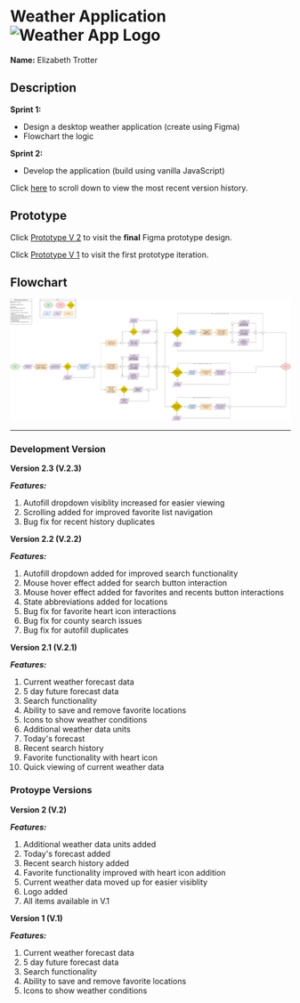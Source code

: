 # Weather Application ![Weather App Logo](./assets/flowchart/favicon.ico)

**Name:** Elizabeth Trotter


## Description

**Sprint 1:** 
- Design a desktop weather application (create using Figma)
- Flowchart the logic

**Sprint 2:** 
- Develop the application (build using vanilla JavaScript)

Click [here](#development-version) to scroll down to view the most recent version history. 


## Prototype

Click [Prototype V 2](https://www.figma.com/proto/ZWrYFNi9Ei0d19MilmPCD7/Weather-App---Ver.-2?type=design&t=sql9SWjMqxd4uNh5-1&scaling=min-zoom&page-id=0%3A1&node-id=69-218&starting-point-node-id=69%3A218&show-proto-sidebar=1&mode=design) 
to visit the **final** Figma prototype design.

Click [Prototype V 1](https://www.figma.com/proto/jL80hvy3MCaoqOMIm4Ocbz/Weather-App---Ver.-1?type=design&t=zIhP92ZA2ElktHf1-1&scaling=min-zoom&page-id=0%3A1&node-id=69-218&starting-point-node-id=69%3A218&show-proto-sidebar=1&mode=design)
to visit the first prototype iteration.

## Flowchart

![Weather App Logo](./assets/flowchart/flowchart.png)

---

### Development Version

**Version 2.3 (V.2.3)**

***Features:***
1. Autofill dropdown visiblity increased for easier viewing
2. Scrolling added for improved favorite list navigation
3. Bug fix for recent history duplicates

**Version 2.2 (V.2.2)**

***Features:***
1. Autofill dropdown added for improved search functionality
2. Mouse hover effect added for search button interaction
3. Mouse hover effect added for favorites and recents button interactions
4. State abbreviations added for locations
5. Bug fix for favorite heart icon interactions
6. Bug fix for county search issues
7. Bug fix for autofill duplicates 

**Version 2.1 (V.2.1)**

***Features:***
1. Current weather forecast data
2. 5 day future forecast data
3. Search functionality
4. Ability to save and remove favorite locations
5. Icons to show weather conditions
6. Additional weather data units
7. Today's forecast
8. Recent search history
9. Favorite functionality with heart icon
10. Quick viewing of current weather data


### Protoype Versions

**Version 2 (V.2)**

***Features:***
1. Additional weather data units added
2. Today's forecast added
3. Recent search history added
4. Favorite functionality improved with heart icon addition
5. Current weather data moved up for easier visiblity
6. Logo added
7. All items available in V.1

**Version 1 (V.1)**

***Features:***
1. Current weather forecast data
2. 5 day future forecast data
3. Search functionality
4. Ability to save and remove favorite locations
5. Icons to show weather conditions